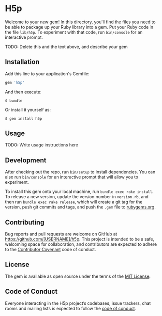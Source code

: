 # H5p

Welcome to your new gem! In this directory, you'll find the files you need to be able to package up your Ruby library into a gem. Put your Ruby code in the file `lib/h5p`. To experiment with that code, run `bin/console` for an interactive prompt.

TODO: Delete this and the text above, and describe your gem

## Installation

Add this line to your application's Gemfile:

```ruby
gem 'h5p'
```

And then execute:

    $ bundle

Or install it yourself as:

    $ gem install h5p

## Usage

TODO: Write usage instructions here

## Development

After checking out the repo, run `bin/setup` to install dependencies. You can also run `bin/console` for an interactive prompt that will allow you to experiment.

To install this gem onto your local machine, run `bundle exec rake install`. To release a new version, update the version number in `version.rb`, and then run `bundle exec rake release`, which will create a git tag for the version, push git commits and tags, and push the `.gem` file to [rubygems.org](https://rubygems.org).

## Contributing

Bug reports and pull requests are welcome on GitHub at https://github.com/[USERNAME]/h5p. This project is intended to be a safe, welcoming space for collaboration, and contributors are expected to adhere to the [Contributor Covenant](http://contributor-covenant.org) code of conduct.

## License

The gem is available as open source under the terms of the [MIT License](https://opensource.org/licenses/MIT).

## Code of Conduct

Everyone interacting in the H5p project’s codebases, issue trackers, chat rooms and mailing lists is expected to follow the [code of conduct](https://github.com/[USERNAME]/h5p/blob/master/CODE_OF_CONDUCT.md).
